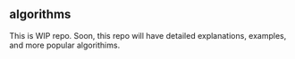 ## algorithms

This is WIP repo. Soon, this repo will have detailed explanations, examples, and more popular algorithims.
